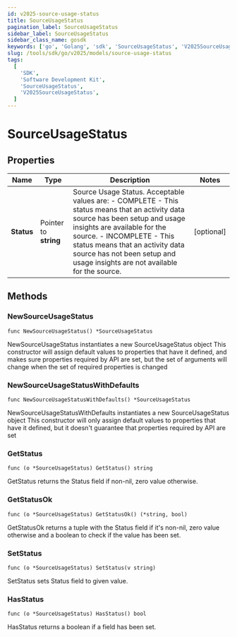 ```yaml
---
id: v2025-source-usage-status
title: SourceUsageStatus
pagination_label: SourceUsageStatus
sidebar_label: SourceUsageStatus
sidebar_class_name: gosdk
keywords: ['go', 'Golang', 'sdk', 'SourceUsageStatus', 'V2025SourceUsageStatus']
slug: /tools/sdk/go/v2025/models/source-usage-status
tags:
  [
    'SDK',
    'Software Development Kit',
    'SourceUsageStatus',
    'V2025SourceUsageStatus',
  ]
---
```


# SourceUsageStatus

## Properties

| Name | Type | Description | Notes |
| --- | --- | --- | --- |
| **Status** | Pointer to **string** | Source Usage Status. Acceptable values are: - COMPLETE - This status means that an activity data source has been setup and usage insights are available for the source. - INCOMPLETE - This status means that an activity data source has not been setup and usage insights are not available for the source. | [optional] |

## Methods

### NewSourceUsageStatus

`func NewSourceUsageStatus() *SourceUsageStatus`

NewSourceUsageStatus instantiates a new SourceUsageStatus object This constructor will assign default values to properties that have it defined, and makes sure properties required by API are set, but the set of arguments will change when the set of required properties is changed

### NewSourceUsageStatusWithDefaults

`func NewSourceUsageStatusWithDefaults() *SourceUsageStatus`

NewSourceUsageStatusWithDefaults instantiates a new SourceUsageStatus object This constructor will only assign default values to properties that have it defined, but it doesn't guarantee that properties required by API are set

### GetStatus

`func (o *SourceUsageStatus) GetStatus() string`

GetStatus returns the Status field if non-nil, zero value otherwise.

### GetStatusOk

`func (o *SourceUsageStatus) GetStatusOk() (*string, bool)`

GetStatusOk returns a tuple with the Status field if it's non-nil, zero value otherwise and a boolean to check if the value has been set.

### SetStatus

`func (o *SourceUsageStatus) SetStatus(v string)`

SetStatus sets Status field to given value.

### HasStatus

`func (o *SourceUsageStatus) HasStatus() bool`

HasStatus returns a boolean if a field has been set.
